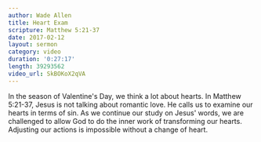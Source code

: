 ```yaml
---
author: Wade Allen
title: Heart Exam
scripture: Matthew 5:21-37
date: 2017-02-12
layout: sermon
category: video
duration: '0:27:17' 
length: 39293562
video_url: SkBOKoX2qVA
---
```


In the season of Valentine's Day, we think a lot about hearts. In Matthew 5:21-37, Jesus is not talking about romantic love. He calls us to examine our hearts in terms of sin. As we continue our study on Jesus' words, we are challenged to allow God to do the inner work of transforming our hearts. Adjusting our actions is impossible without a change of heart.
